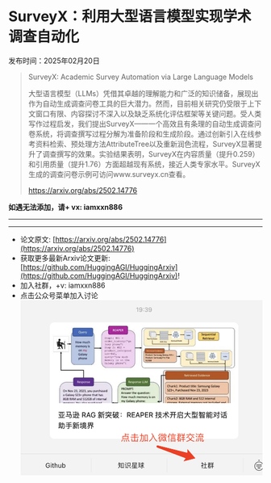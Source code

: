 # SurveyX：利用大型语言模型实现学术调查自动化
发布时间：2025年02月20日


> SurveyX: Academic Survey Automation via Large Language Models
>
> 大型语言模型（LLMs）凭借其卓越的理解能力和广泛的知识储备，展现出作为自动生成调查问卷工具的巨大潜力。然而，目前相关研究仍受限于上下文窗口有限、内容探讨不深入以及缺乏系统化评估框架等关键问题。受人类写作过程启发，我们提出SurveyX——一个高效且有条理的自动生成调查问卷系统，将调查撰写过程分解为准备阶段和生成阶段。通过创新引入在线参考资料检索、预处理方法AttributeTree以及重新润色流程，SurveyX显著提升了调查撰写的效果。实验结果表明，SurveyX在内容质量（提升0.259）和引用质量（提升1.76）方面超越现有系统，接近人类专家水平。SurveyX生成的调查问卷示例可访问www.surveyx.cn查看。
>
> https://arxiv.org/abs/2502.14776

**如遇无法添加，请+ vx: iamxxn886**
<hr />


<hr />

- 论文原文: [https://arxiv.org/abs/2502.14776](https://arxiv.org/abs/2502.14776)
- 获取更多最新Arxiv论文更新: [https://github.com/HuggingAGI/HuggingArxiv](https://github.com/HuggingAGI/HuggingArxiv)!
- 加入社群，+v: iamxxn886
- 点击公众号菜单加入讨论
![](https://raw.githubusercontent.com/HuggingAGI/wx_assets/main/2024/07/31/1722434818326-94339e92-22f1-4472-9d27-fed232f70b5d.jpeg)